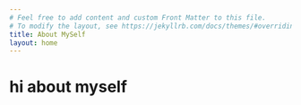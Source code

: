 ```yaml
---
# Feel free to add content and custom Front Matter to this file.
# To modify the layout, see https://jekyllrb.com/docs/themes/#overriding-theme-defaults
title: About MySelf 
layout: home
---
```



<h1> hi about myself </h1> 

